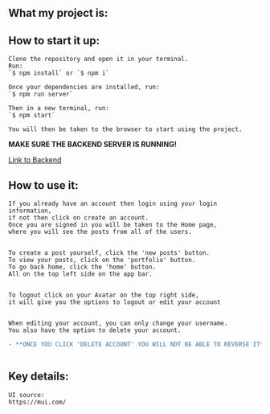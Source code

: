 ## What my project is:

## How to start it up:
    Clone the repository and open it in your terminal. 
    Run:
    `$ npm install` or `$ npm i`

    Once your dependencies are installed, run:
    `$ npm run server`

    Then in a new terminal, run:
    `$ npm start`

    You will then be taken to the browser to start using the project.

**MAKE SURE THE BACKEND SERVER IS RUNNING!**

[Link to Backend](https://github.com/bennysuf/phase-3-sinatra-react-project)



## How to use it:
    If you already have an account then login using your login information, 
    if not then click on create an account. 
    Once you are signed in you will be taken to the Home page,
    where you will see the posts from all of the users.
<img>

    To create a post yourself, click the 'new posts' button. 
    To view your posts, click on the 'portfolio' button. 
    To go back home, click the 'home' button.
    All on the top left side on the app bar.
<img>

    To logout click on your Avatar on the top right side,
    it will give you the options to logout or edit your account 
<img>

    When editing your account, you can only change your username. 
    You also have the option to delete your account. 

```diff
- **ONCE YOU CLICK 'DELETE ACCOUNT' YOU WILL NOT BE ABLE TO REVERSE IT**
```
<img>

## Key details:
    UI source: 
    https://mui.com/